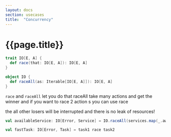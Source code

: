```yaml
---
layout: docs
section: usecases
title:  "Concurrency"
---
```


# {{page.title}}

```scala
trait IO[E, A] {
  def race(that: IO[E, A]): IO[E, A]
}

object IO {
  def raceAll(as: Iterable[IO[E, A]]): IO[E, A]
}
```

`race` and `raceAll` let you do that
raceAll take many actions and get the winner
and if you want to race 2 action s you can use race

the all other losers will be interrupted and there is no leak of resources!

```scala
val availableService: IO[Error, Service] = IO.raceAll(services.map(_.await))

val fastTask: IO[Error, Task] = task1 race task2
```
